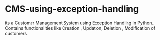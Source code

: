 # CMS-using-exception-handling
its a Customer Management System using Exception Handling in Python..
Contains functionalities like Creation , Updation, Deletion , Modification of customers

